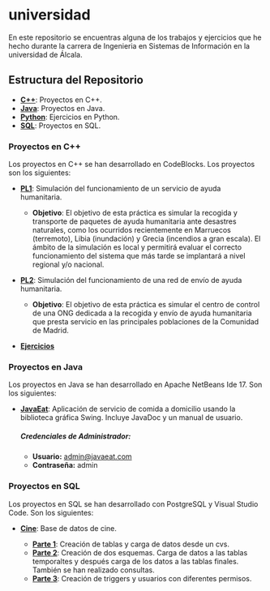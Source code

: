 # universidad
En este repositorio se encuentras alguna de los trabajos y ejercicios que he hecho durante la carrera de Ingenieria en Sistemas de Información en la universidad de Álcala.

## Estructura del Repositorio

- [**C++**](C++): Proyectos en C++.
- [**Java**](Java): Proyectos en Java.
- [**Python**](Python): Ejercicios en Python.
- [**SQL**](SQL): Proyectos en SQL.

### Proyectos en C++
Los proyectos en C++ se han desarrollado en CodeBlocks. Los proyectos son los siguientes:

- [**PL1**](C++/PL1): Simulación del funcionamiento de un servicio de ayuda humanitaria.
    - **Objetivo**: El objetivo de esta práctica es simular la recogida y transporte de paquetes de ayuda
      humanitaria ante desastres naturales, como los ocurridos recientemente en Marruecos
      (terremoto), Libia (inundación) y Grecia (incendios a gran escala). El ámbito de la simulación es
      local y permitirá evaluar el correcto funcionamiento del sistema que más tarde se implantará a
      nivel regional y/o nacional.
      
- [**PL2**](C++/PL2): Simulación del funcionamiento de una red de envío de ayuda humanitaria.
    - **Objetivo**: El objetivo de esta práctica es simular el centro de control de una ONG dedicada a la recogida
    y envío de ayuda humanitaria que presta servicio en las principales poblaciones de la
    Comunidad de Madrid.

- [**Ejercicios**](C++/Ejercicios)

### Proyectos en Java
Los proyectos en Java se han desarrollado en Apache NetBeans Ide 17. Son los siguientes:

- [**JavaEat**](Java/JavaEat): Aplicación de servicio de comida a domicilio usando la biblioteca gráfica Swing. Incluye JavaDoc y un manual de usuario.
    ##### Credenciales de Administrador:
    - **Usuario:** admin@javaeat.com
    - **Contraseña:** admin
 
### Proyectos en SQL
Los proyectos en SQL se han desarrollado con PostgreSQL y Visual Studio Code. Son los siguientes:

- [**Cine**](SQL/Cine): Base de datos de cine.
  
    - [**Parte 1**](SQL/Cine/PL1): Creación de tablas y carga de datos desde un cvs.
    - [**Parte 2**](SQL/Cine/PL2): Creación de dos esquemas. Carga de datos a las tablas temporaltes y después carga de los datos a las tablas finales. También se han realizado consultas.
    - [**Parte 3**](SQL/Cine/PL3): Creación de triggers y usuarios con diferentes permisos. 
